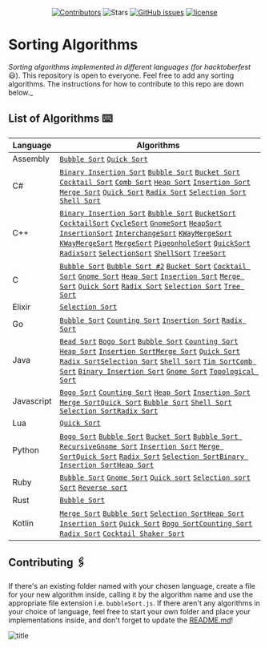<div style="text-align: center;">

[![Contributors](https://img.shields.io/github/contributors/argonautica/sorting-algorithms)](https://github.com/badges/shields/graphs/contributors)
![Stars](https://img.shields.io/github/stars/argonautica/sorting-algorithms.svg?label=Stars&style=flat)
[![GitHub issues](https://img.shields.io/github/issues/argonautica/sorting-algorithms.svg)](https://github.com/argonautica/sorting-algorithms/issues)
[![license](https://img.shields.io/github/license/argonautica/sorting-algorithms.svg)](https://github.com/argonautica/sorting-algorithms/blob/master/LICENSE.tx)

</div>

# Sorting Algorithms
_Sorting algorithms implemented in different languages (for hacktoberfest_ 😃). This repository is open to everyone. Feel free to add any sorting algorithms. The instructions for how to contribute to this repo are down below._


## List of Algorithms ⌨️
| Language | Algorithms |
|----------|------------|
| Assembly | [`Bubble Sort`](Assembly/bubblesort.asm) [`Quick Sort`](Assembly/quicksort.asm)
| C# | [`Binary Insertion Sort`](C%23/BinaryInsertionSort.cs) [`Bubble Sort`](C%23/BubbleSort.cs) [`Bucket Sort`](C%23/BucketSort.cs) [`Cocktail Sort`](C%23/CocktailSort.cs) [`Comb Sort`](C%23/CombSort.cs) [`Heap Sort`](C%23/HeapSort.cs) [`Insertion Sort`](C%23/InsertionSort.cs) [`Merge Sort`](C%23/MergeSort.cs) [`Quick Sort`](C%23/QuickSort.cs) [`Radix Sort`](C%23/RadixSort.cs) [`Selection Sort`](C%23/SelectionSort.cs) [`Shell Sort`](C%23/ShellSort.cs) |
| C++ | [`Binary Insertion Sort`](C++/BinaryInsertionSort.cpp ) [`Bubble Sort`](C++/BubbleSort.cpp) [`BucketSort`](C++/BucketSort.cpp) [`CocktailSort`](C++/CocktailSort.cpp) [`CycleSort`](C++/CycleSort.cpp) [`GnomeSort`](C++/GnomeSort.cpp) [`HeapSort`](C++/HeapSort.cpp) [`InsertionSort`](C++/InsertionSort.cpp) [`InterchangeSort`](C++/InterchangeSort.cpp) [`KWayMergeSort`](C++/KWayMergeSort.cpp) [`KWayMergeSort`](C++/KWayMergeSort.cpp) [`MergeSort`](C++/MergeSort.cpp) [`PigeonholeSort`](C++/PigeonholeSort.cpp) [`QuickSort`](C++/QuickSort.cpp) [`RadixSort`](C++/RadixSort.cpp) [`SelectionSort`](C++/SelectionSort.cpp) [`ShellSort`](C++/ShellSort.cpp) [`TreeSort`](C++/TreeSort.cpp) |
| C | [`Bubble Sort`](C/BubbleSort.c) [`Bubble Sort #2`](C/BubbleSort2.c) [`Bucket Sort`](C/BucketSort.c) [`Cocktail Sort`](C/CocktailSort.c) [`Gnome Sort`](C/GnomeSort.c) [`Heap Sort`](C/HeapSort.c) [`Insertion Sort`](C/InsertionSort.c) [`Merge Sort`](C/MergeSort.c) [`Quick Sort`](C/QuickSort.c) [`Radix Sort`](C/RadixSort.c) [`Selection Sort`](C/SelectionSort.c) [`Tree Sort`](C/TreeSort.c) |
| Elixir | [`Selection Sort`](Elixir/selectionSort.exs) |
| Go | [`Bubble Sort`](Go/BubbleSort.go) [`Counting Sort`](Go/CountingSort.go) [`Insertion Sort`](Go/InsertionSort.go) [`Radix Sort`](Go/RadixSort.go) |
| Java | [`Bead Sort`](Java/BeadSort.java) [`Bogo Sort`](Java/BogoSort.java) [`Bubble Sort`](Java/BubbleSort.java) [`Counting Sort`](Java/Counting%20Sort.java) [`Heap Sort`](Java/HeapSort.java) [`Insertion Sort`](Java/InsertionSort.java)[`Merge Sort`](Java/MergeSort.java) [`Quick Sort`](Java/QuickSort.java) [`Radix Sort`](Java/RadixSort.java)[`Selection Sort`](Java/SelectionSort.java) [`Shell Sort`](Java/ShellSort.java) [`Tim Sort`](Java/TimSort.java)[`Comb Sort`](Java/CombSort.java) [`Binary Insertion Sort`](Java/BinaryInsertionSort.java) [`Gnome Sort`](Java/GnomeSort.java) [`Topological Sort`](Java/TopologicalSort.java)|
| Javascript | [`Bogo Sort`](Javascript/bogoSort.js) [`Counting Sort`](Javascript/countingSort.js) [`Heap Sort`](Javascript/HeapSort.js) [`Insertion Sort`](Javascript/Insertionsort.js) [`Merge Sort`](Javascript/MergeSort.js)[`Quick Sort`](Javascript/Quicksort.js) [`Bubble Sort`](Javascript/bubbleSort.js) [`Shell Sort`](Javascript/shellSort.js ) [`Selection Sort`](Javascript/selectionSort.js)[`Radix Sort`](Javascript/RadixSort.js) |
| Lua | [`Quick Sort`](Lua/quicksort.lua)
| Python | [`Bogo Sort`](Python/BogoSort.py) [`Bubble Sort`](Python/BubbleSort.py) [`Bucket Sort`](Python/BucketSort.py) [`Bubble Sort Recursive`](Python/BubbleSortRecursive.py)[`Gnome Sort`](Python/GnomeSort.py) [`Insertion Sort`](Python/InsertionSort.py) [`Merge Sort`](Python/MergeSort.py)[`Quick Sort`](Python/QuickSort.py) [`Radix Sort`](Python/RadixSort.py) [`Selection Sort`](Python/SelectionSort.py)[`Binary Insertion Sort`](Python/BinaryInsertionSort.py)[`Heap Sort`](Python/heapSort.py) |
| Ruby | [`Bubble Sort`](Ruby/bubble_sort.rb) [`Gnome Sort`](Ruby/gnome_sort.rb) [`Quick sort`](Ruby/quick_sort.rb) [`Selection sort`](Ruby/selection_sort.rb) [`Sort`](Ruby/sort.rb) [`Reverse sort`](Ruby/reverse.rb)
| Rust | [`Bubble Sort`](Rust/Bubble_Sort.rs)
| Kotlin |[`Merge Sort`](Kotlin/MergeSort.kt) [`Bubble Sort`](Kotlin/BubbleSort.kt) [`Selection Sort`](Kotlin/SelectionSort.kt)[`Heap Sort`](Kotlin/HeapSort.kt) [`Insertion Sort`](Kotlin/InsertionSort.kt) [`Quick Sort`](Kotlin/QuickSort.kt) [`Bogo Sort`](Kotlin/BogoSort.kt)[`Counting Sort`](Kotlin/CountingSort.kt) [`Radix Sort`](Kotlin/RadixSort.kt) [`Cocktail Shaker Sort`](Kotlin/CocktailShakerSort.kt)

## Contributing 🖇️
If there's an existing folder named with your chosen language, create a file for your new algorithm inside, calling it by the algorithm name and use the appropriate file extension i.e. `bubbleSort.js`. If there aren't any algorithms in your choice of language, feel free to start your own folder and place your implementations inside, and don't forget to update the [README.md](README.md)!

![title](https://hacktoberfest.digitalocean.com/assets/HF19_social-744d976f227e4aff6866443abcede8c651b309ec9c7c9f7410f5944f8e1299b9.png)
